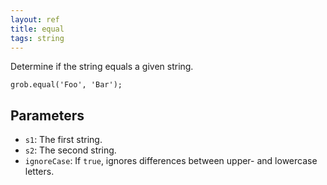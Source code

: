 ```yaml
---
layout: ref
title: equal
tags: string
---
```

Determine if the string equals a given string.

    grob.equal('Foo', 'Bar');

## Parameters
- `s1`: The first string.
- `s2`: The second string.
- `ignoreCase`: If `true`, ignores differences between upper- and lowercase letters.
